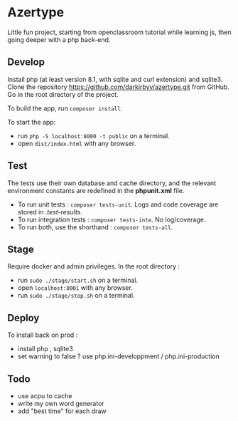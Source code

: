 # Azertype

Little fun project, starting from openclassroom tutorial while learning js, then going deeper with a php back-end.

## Develop

Install php (at least version 8.1, with sqlite and curl extension) and sqlite3.  
Clone the repository <https://github.com/darkirbyy/azertype.git> from GitHub.  
Go in the root directory of the project.  

To build the app, run `composer install`.  

To start the app:

- run `php -S localhost:8000 -t public` on a terminal.
- open `dist/index.html` with any browser.

## Test

The tests use their own database and cache directory, and the relevant environment constants are redefined in the **phpunit.xml** file.

- To run unit tests : `composer tests-unit`. Logs and code coverage are stored in *.test-results*.  
- To run integration tests : `composer tests-inte`. No log/coverage.  
- To run both, use the shorthand : `composer tests-all`.

## Stage

Require docker and admin privileges. In the root directory :

- run `sudo ./stage/start.sh` on a terminal.
- open `localhost:8001` with any browser.
- run `sudo ./stage/stop.sh` on a terminal.

## Deploy

To install back on prod :

- install php , sqlite3
- set warning to false ? use php.ini-developpment / php.ini-production

## Todo

- use acpu to cache
- write my own word generator
- add "best time" for each draw

